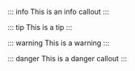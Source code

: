 ::: info
This is an info callout
:::

::: tip
This is a tip
:::

::: warning
This is a warning
:::

::: danger
This is a danger callout
:::